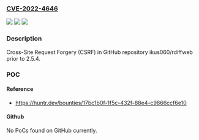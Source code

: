 ### [CVE-2022-4646](https://cve.mitre.org/cgi-bin/cvename.cgi?name=CVE-2022-4646)
![](https://img.shields.io/static/v1?label=Product&message=ikus060%2Frdiffweb&color=blue)
![](https://img.shields.io/static/v1?label=Version&message=n%2Fa&color=blue)
![](https://img.shields.io/static/v1?label=Vulnerability&message=CWE-352%20Cross-Site%20Request%20Forgery%20(CSRF)&color=brighgreen)

### Description

Cross-Site Request Forgery (CSRF) in GitHub repository ikus060/rdiffweb prior to 2.5.4.

### POC

#### Reference
- https://huntr.dev/bounties/17bc1b0f-1f5c-432f-88e4-c9866ccf6e10

#### Github
No PoCs found on GitHub currently.


